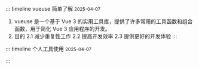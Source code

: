 <script  lang="ts">

</script>

::: timeline vueuse 简单了解 <small style="font-size:12px">2025-04-07</small>

1. vueuse 是一个基于 Vue 3 的实用工具库，提供了许多常用的工具函数和组合函数，用于简化 Vue 3 应用程序的开发。
2. 目的
   2.1 减少重复性工作
   2.2 提高开发效率
   2.3 提供更好的开发体验
   :::

::: timeline 个人工具使用 <small style="font-size:12px">2025-04-07</small>

:::
